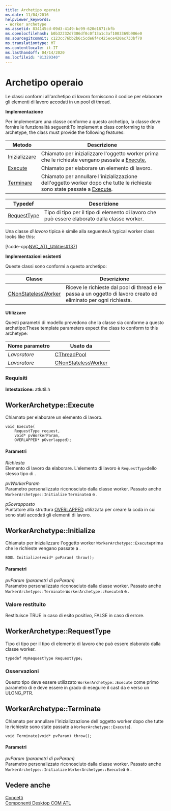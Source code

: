 ```yaml
---
title: Archetipo operaio
ms.date: 11/04/2016
helpviewer_keywords:
- Worker archetype
ms.assetid: 834145cd-09d3-4149-bc99-620e1871cbfb
ms.openlocfilehash: b0b32232d7386df0c0f13a1c3af1003369b906e0
ms.sourcegitcommit: c123cc76bb2b6c5cde6f4c425ece420ac733bf70
ms.translationtype: MT
ms.contentlocale: it-IT
ms.lasthandoff: 04/14/2020
ms.locfileid: "81329340"
---
```

# <a name="worker-archetype"></a>Archetipo operaio

Le classi conformi all'archetipo di *lavoro* forniscono il codice per elaborare gli elementi di lavoro accodati in un pool di thread.

**Implementazione**

Per implementare una classe conforme a questo archetipo, la classe deve fornire le funzionalità seguenti:To implement a class conforming to this archetype, the class must provide the following features:

|Metodo|Descrizione|
|------------|-----------------|
|[Inizializzare](#initialize)|Chiamato per inizializzare l'oggetto worker prima che le richieste vengano passate a [Execute.](#execute)|
|[Execute](#execute)|Chiamato per elaborare un elemento di lavoro.|
|[Terminare](#terminate)|Chiamato per annullare l'inizializzazione dell'oggetto worker dopo che tutte le richieste sono state passate a [Execute](#execute).|

|Typedef|Descrizione|
|-------------|-----------------|
|[RequestType](#requesttype)|Tipo di tipo per il tipo di elemento di lavoro che può essere elaborato dalla classe worker.|

Una classe *di lavoro* tipica è simile alla seguente:A typical worker class looks like this:

[!code-cpp[NVC_ATL_Utilities#137](../../atl/codesnippet/cpp/worker-archetype_1.cpp)]

**Implementazioni esistenti**

Queste classi sono conformi a questo archetipo:

|Classe|Descrizione|
|-----------|-----------------|
|[CNonStatelessWorker](../../atl/reference/cnonstatelessworker-class.md)|Riceve le richieste dal pool di thread e le passa a un oggetto di lavoro creato ed eliminato per ogni richiesta.|

**Utilizzare**

Questi parametri di modello prevedono che la classe sia conforme a questo archetipo:These template parameters expect the class to conform to this archetype:

|Nome parametro|Usato da|
|--------------------|-------------|
|*Lavoratore*|[CThreadPool](../../atl/reference/cthreadpool-class.md)|
|*Lavoratore*|[CNonStatelessWorker](../../atl/reference/cnonstatelessworker-class.md)|

### <a name="requirements"></a>Requisiti

**Intestazione:** atlutil.h

## <a name="workerarchetypeexecute"></a><a name="execute"></a>WorkerArchetype::Execute

Chiamato per elaborare un elemento di lavoro.

```
void Execute(
    RequestType request,
    void* pvWorkerParam,
    OVERLAPPED* pOverlapped);
```

#### <a name="parameters"></a>Parametri

*Richiesta*<br/>
Elemento di lavoro da elaborare. L'elemento di lavoro è `RequestType`dello stesso tipo di .

*pvWorkerParam*<br/>
Parametro personalizzato riconosciuto dalla classe worker. Passato anche `WorkerArchetype::Initialize` `Terminate`a e .

*pSovrapposto*<br/>
Puntatore alla struttura [OVERLAPPED](/windows/win32/api/minwinbase/ns-minwinbase-overlapped) utilizzata per creare la coda in cui sono stati accodati gli elementi di lavoro.

## <a name="workerarchetypeinitialize"></a><a name="initialize"></a>WorkerArchetype::Initialize

Chiamato per inizializzare l'oggetto worker `WorkerArchetype::Execute`prima che le richieste vengano passate a .

```
BOOL Initialize(void* pvParam) throw();
```

#### <a name="parameters"></a>Parametri

*pvParam (parametri di pvParam)*<br/>
Parametro personalizzato riconosciuto dalla classe worker. Passato anche `WorkerArchetype::Terminate` `WorkerArchetype::Execute`a e .

### <a name="return-value"></a>Valore restituito

Restituisce TRUE in caso di esito positivo, FALSE in caso di errore.

## <a name="workerarchetyperequesttype"></a><a name="requesttype"></a>WorkerArchetype::RequestType

Tipo di tipo per il tipo di elemento di lavoro che può essere elaborato dalla classe worker.

```
typedef MyRequestType RequestType;
```

### <a name="remarks"></a>Osservazioni

Questo tipo deve essere utilizzato `WorkerArchetype::Execute` come primo parametro di e deve essere in grado di eseguire il cast da e verso un ULONG_PTR.

## <a name="workerarchetypeterminate"></a><a name="terminate"></a>WorkerArchetype::Terminate

Chiamato per annullare l'inizializzazione dell'oggetto worker dopo che tutte le richieste sono state passate a `WorkerArchetype::Execute`).

```
void Terminate(void* pvParam) throw();
```

#### <a name="parameters"></a>Parametri

*pvParam (parametri di pvParam)*<br/>
Parametro personalizzato riconosciuto dalla classe worker. Passato anche `WorkerArchetype::Initialize` `WorkerArchetype::Execute`a e .

## <a name="see-also"></a>Vedere anche

[Concetti](../../atl/active-template-library-atl-concepts.md)<br/>
[Componenti Desktop COM ATL](../../atl/atl-com-desktop-components.md)
